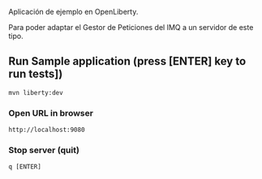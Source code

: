 
Aplicación de ejemplo en OpenLiberty.

Para poder adaptar el Gestor de Peticiones del IMQ a un servidor de este tipo.

## Run Sample application (press [ENTER] key to run tests])
    mvn liberty:dev

### Open URL in browser
    http://localhost:9080

### Stop server (quit)
    q [ENTER]